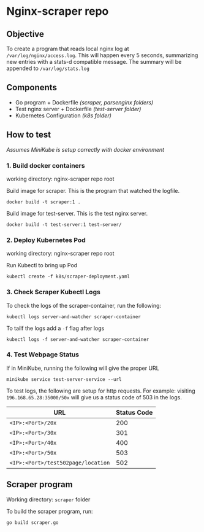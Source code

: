 # Nginx-scraper repo


## Objective
To create a program that reads local nginx log at `/var/log/nginx/access.log`. This will happen every 5 seconds, summarizing new entries with a stats-d compatible message. The summary will be appended to `/var/log/stats.log`


## Components
* Go program + Dockerfile _(scraper, parsenginx folders)_
* Test nginx server + Dockerfile _(test-server folder)_
* Kubernetes Configuration _(k8s folder)_

## How to test

*Assumes MiniKube is setup correctly with docker environment*

### 1. Build docker containers

  working directory: nginx-scraper repo root

  Build image for scraper. This is the program that watched the logfile.
  ```
  docker build -t scraper:1 .
  ```

  Build image for test-server. This is the test nginx server.
  ```
  docker build -t test-server:1 test-server/
  ```

### 2. Deploy Kubernetes Pod

  working directory: nginx-scraper repo root

  Run Kubectl to bring up Pod

  ```
  kubectl create -f k8s/scraper-deployment.yaml
  ```
### 3. Check Scraper Kubectl Logs

  To check the logs of the scraper-container, run the following:
  ```
  kubectl logs server-and-watcher scraper-container
  ```

  To tailf the logs add a `-f` flag after logs
  ```
  kubectl logs -f server-and-watcher scraper-container
  ```

### 4. Test Webpage Status

  If in MiniKube, running the following will give the proper URL
  ```
  minikube service test-server-service --url
  ```

  To test logs, the following are setup for http requests. For example: visiting `196.168.65.28:35000/50x` will give us a status code of 503 in the logs.

  | URL | Status Code |
  | --- | --- |
  | `<IP>:<Port>/20x` | 200 |
  | `<IP>:<Port>/30x` | 301 |
  | `<IP>:<Port>/40x` | 400 |
  | `<IP>:<Port>/50x` | 503 |
  | `<IP>:<Port>/test502page/location` | 502 |

## Scraper program

Working directory: `scraper` folder

To build the scraper program, run:
```
go build scraper.go
```
